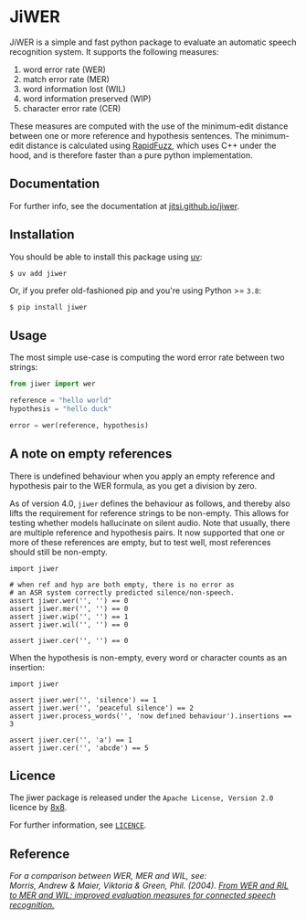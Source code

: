# JiWER

JiWER is a simple and fast python package to evaluate an automatic speech recognition system.
It supports the following measures:

1. word error rate (WER)
2. match error rate (MER)
3. word information lost (WIL) 
4. word information preserved (WIP) 
5. character error rate (CER)

These measures are computed with the use of the minimum-edit distance between one or more reference and hypothesis sentences.
The minimum-edit distance is calculated using [RapidFuzz](https://github.com/maxbachmann/RapidFuzz), which uses C++ under the hood, and is therefore faster than a pure python implementation.

## Documentation

For further info, see the documentation at [jitsi.github.io/jiwer](https://jitsi.github.io/jiwer).

## Installation

You should be able to install this package using [uv](https://docs.astral.sh/uv/): 

```
$ uv add jiwer
```

Or, if you prefer old-fashioned pip and you're using Python >= `3.8`:

```bash
$ pip install jiwer
```

## Usage

The most simple use-case is computing the word error rate between two strings:

```python
from jiwer import wer

reference = "hello world"
hypothesis = "hello duck"

error = wer(reference, hypothesis)
```


## A note on empty references

There is undefined behaviour when you apply an empty reference and hypothesis pair
to the WER formula, as you get a division by zero.

As of version 4.0, `jiwer` defines the behaviour as follows, and thereby also
lifts the requirement for reference strings to be non-empty.
This allows for testing whether models hallucinate on silent audio.
Note that usually, there are multiple reference and hypothesis pairs.
It now supported that one or more of these references are empty, but to test well,
most references should still be non-empty.

```python3
import jiwer

# when ref and hyp are both empty, there is no error as
# an ASR system correctly predicted silence/non-speech.
assert jiwer.wer('', '') == 0 
assert jiwer.mer('', '') == 0
assert jiwer.wip('', '') == 1
assert jiwer.wil('', '') == 0

assert jiwer.cer('', '') == 0
```

When the hypothesis is non-empty, every word or character counts as an insertion:
```python3
import jiwer

assert jiwer.wer('', 'silence') == 1
assert jiwer.wer('', 'peaceful silence') == 2
assert jiwer.process_words('', 'now defined behaviour').insertions == 3

assert jiwer.cer('', 'a') == 1
assert jiwer.cer('', 'abcde') == 5
```

## Licence

The jiwer package is released under the `Apache License, Version 2.0` licence by [8x8](https://www.8x8.com/).

For further information, see [`LICENCE`](./LICENSE).

## Reference

_For a comparison between WER, MER and WIL, see: \
Morris, Andrew & Maier, Viktoria & Green, Phil. (2004). [From WER and RIL to MER and WIL: improved evaluation measures for connected speech recognition.](https://www.researchgate.net/publication/221478089_From_WER_and_RIL_to_MER_and_WIL_improved_evaluation_measures_for_connected_speech_recognition)_
